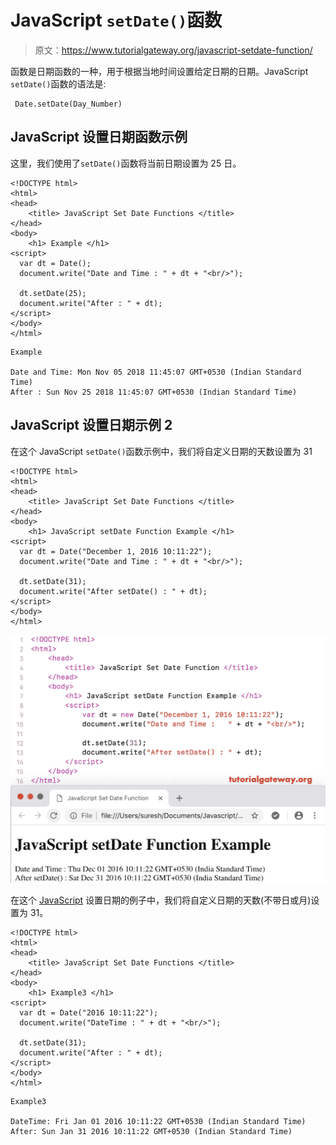 # JavaScript `setDate()`函数

> 原文：<https://www.tutorialgateway.org/javascript-setdate-function/>

函数是日期函数的一种，用于根据当地时间设置给定日期的日期。JavaScript `setDate()`函数的语法是:

```
 Date.setDate(Day_Number)
```

## JavaScript 设置日期函数示例

这里，我们使用了`setDate()`函数将当前日期设置为 25 日。

```
<!DOCTYPE html>
<html>
<head>
    <title> JavaScript Set Date Functions </title>
</head>
<body>
    <h1> Example </h1>
<script>
  var dt = Date();  
  document.write("Date and Time : " + dt + "<br/>");

  dt.setDate(25);
  document.write("After : " + dt);
</script>
</body>
</html>
```

```
Example

Date and Time: Mon Nov 05 2018 11:45:07 GMT+0530 (Indian Standard Time)
After : Sun Nov 25 2018 11:45:07 GMT+0530 (Indian Standard Time)
```

## JavaScript 设置日期示例 2

在这个 JavaScript `setDate()`函数示例中，我们将自定义日期的天数设置为 31

```
<!DOCTYPE html>
<html>
<head>
    <title> JavaScript Set Date Functions </title>
</head>
<body>
    <h1> JavaScript setDate Function Example </h1>
<script>
  var dt = Date("December 1, 2016 10:11:22"); 
  document.write("Date and Time : " + dt + "<br/>");

  dt.setDate(31);
  document.write("After setDate() : " + dt);
</script>
</body>
</html>
```

![JavaScript setDate Function 2](img/a888790879a640bf25e7e279d8ea78da.png)

在这个 [JavaScript](https://www.tutorialgateway.org/javascript/) 设置日期的例子中，我们将自定义日期的天数(不带日或月)设置为 31。

```
<!DOCTYPE html>
<html>
<head>
    <title> JavaScript Set Date Functions </title>
</head>
<body>
    <h1> Example3 </h1>
<script>
  var dt = Date("2016 10:11:22"); 
  document.write("DateTime : " + dt + "<br/>");

  dt.setDate(31);
  document.write("After : " + dt);
</script>
</body>
</html>
```

```
Example3

DateTime: Fri Jan 01 2016 10:11:22 GMT+0530 (Indian Standard Time)
After: Sun Jan 31 2016 10:11:22 GMT+0530 (Indian Standard Time)
```